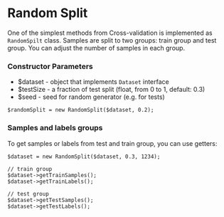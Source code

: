 # Random Split

One of the simplest methods from Cross-validation is implemented as `RandomSpilt` class. Samples are split to two groups: train group and test group. You can adjust the number of samples in each group.

### Constructor Parameters

* $dataset - object that implements `Dataset` interface
* $testSize - a fraction of test split (float, from 0 to 1, default: 0.3)
* $seed - seed for random generator (e.g. for tests)

```
$randomSplit = new RandomSplit($dataset, 0.2);
```

### Samples and labels groups

To get samples or labels from test and train group, you can use getters:

```
$dataset = new RandomSplit($dataset, 0.3, 1234);

// train group
$dataset->getTrainSamples();
$dataset->getTrainLabels();

// test group
$dataset->getTestSamples();
$dataset->getTestLabels();
```
